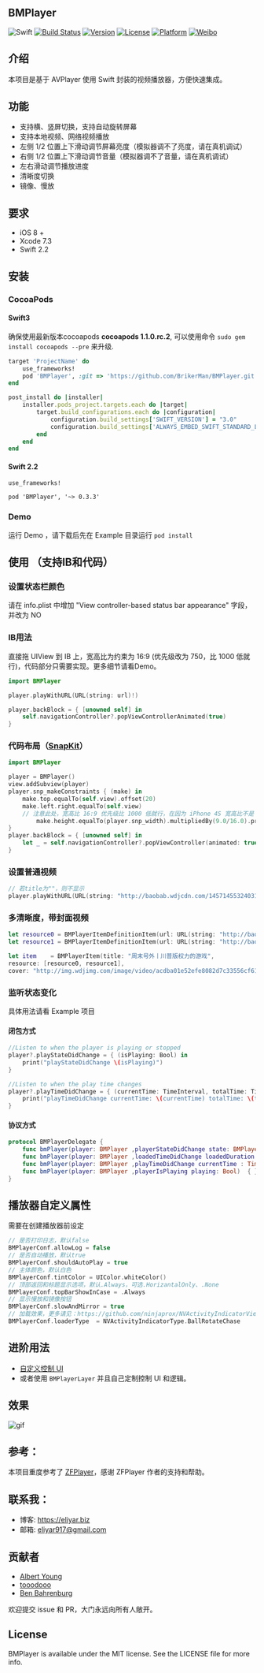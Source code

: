 ## BMPlayer

![Swift](https://img.shields.io/badge/Swift-2.2-orange.svg?style=flat)
[![Build Status](https://travis-ci.org/BrikerMan/BMPlayer.svg?branch=master)](https://travis-ci.org/BrikerMan/BMPlayer)
[![Version](https://img.shields.io/cocoapods/v/BMPlayer.svg?style=flat)](http://cocoapods.org/pods/BMPlayer)
[![License](https://img.shields.io/cocoapods/l/BMPlayer.svg?style=flat)](http://cocoapods.org/pods/BMPlayer)
[![Platform](https://img.shields.io/cocoapods/p/BMPlayer.svg?style=flat)](http://cocoapods.org/pods/BMPlayer)
[![Weibo](https://img.shields.io/badge/%E5%BE%AE%E5%8D%9A-%40%E8%89%BE%E5%8A%9B%E4%BA%9A%E5%B0%94-yellow.svg?style=flat)](http://weibo.com/536445669)

## 介绍
本项目是基于 AVPlayer 使用 Swift 封装的视频播放器，方便快速集成。

## 功能
- 支持横、竖屏切换，支持自动旋转屏幕
- 支持本地视频、网络视频播放
- 左侧 1/2 位置上下滑动调节屏幕亮度（模拟器调不了亮度，请在真机调试）
- 右侧 1/2 位置上下滑动调节音量（模拟器调不了音量，请在真机调试）
- 左右滑动调节播放进度
- 清晰度切换
- 镜像、慢放

## 要求
- iOS 8 +
- Xcode 7.3
- Swift 2.2

## 安装
### CocoaPods

#### Swift3
确保使用最新版本cocoapods **cocoapods 1.1.0.rc.2**, 可以使用命令 `sudo gem install cocoapods --pre` 来升级.

```ruby
target 'ProjectName' do
    use_frameworks!
    pod 'BMPlayer', :git => 'https://github.com/BrikerMan/BMPlayer.git'
end

post_install do |installer|
    installer.pods_project.targets.each do |target|
        target.build_configurations.each do |configuration|
            configuration.build_settings['SWIFT_VERSION'] = "3.0"
            configuration.build_settings['ALWAYS_EMBED_SWIFT_STANDARD_LIBRARIES'] = 'NO'
        end
    end
end
```

#### Swift 2.2 
```
use_frameworks!

pod 'BMPlayer', '~> 0.3.3'
```

### Demo
运行 Demo ，请下载后先在 Example 目录运行 `pod install`

## 使用 （支持IB和代码）

### 设置状态栏颜色
请在 info.plist 中增加 "View controller-based status bar appearance" 字段，并改为 NO

### IB用法
直接拖 UIView 到 IB 上，宽高比为约束为 16:9 (优先级改为 750，比 1000 低就行)，代码部分只需要实现。更多细节请看Demo。

```swift
import BMPlayer

player.playWithURL(URL(string: url)!)

player.backBlock = { [unowned self] in
    self.navigationController?.popViewControllerAnimated(true)
}
```

### 代码布局（[SnapKit](https://github.com/SnapKit/SnapKit)）

```swift
import BMPlayer

player = BMPlayer()
view.addSubview(player)
player.snp_makeConstraints { (make) in
    make.top.equalTo(self.view).offset(20)
    make.left.right.equalTo(self.view)
    // 注意此处，宽高比 16:9 优先级比 1000 低就行，在因为 iPhone 4S 宽高比不是 16：9
        make.height.equalTo(player.snp_width).multipliedBy(9.0/16.0).priority(750)
}
player.backBlock = { [unowned self] in
    let _ = self.navigationController?.popViewController(animated: true)
}
```

### 设置普通视频

```swift
// 若title为""，则不显示
player.playWithURL(URL(string: "http://baobab.wdjcdn.com/14571455324031.mp4")!, title: "风格互换：原来你我相爱")
```

### 多清晰度，带封面视频

```swift
let resource0 = BMPlayerItemDefinitionItem(url: URL(string: "http://baobab.wdjcdn.com/14570071502774.mp4")!, definitionName: "高清")
let resource1 = BMPlayerItemDefinitionItem(url: URL(string: "http://baobab.wdjcdn.com/1457007294968_5824_854x480.mp4")!, definitionName: "标清")

let item    = BMPlayerItem(title: "周末号外丨川普版权力的游戏",
resource: [resource0, resource1],
cover: "http://img.wdjimg.com/image/video/acdba01e52efe8082d7c33556cf61549_0_0.jpeg")
```


### 监听状态变化
具体用法请看 Example 项目
#### 闭包方式
```swift
//Listen to when the player is playing or stopped
player?.playStateDidChange = { (isPlaying: Bool) in
    print("playStateDidChange \(isPlaying)")
}

//Listen to when the play time changes
player?.playTimeDidChange = { (currentTime: TimeInterval, totalTime: TimeInterval) in
    print("playTimeDidChange currentTime: \(currentTime) totalTime: \(totalTime)")
}
```

#### 协议方式
```swift
protocol BMPlayerDelegate {
    func bmPlayer(player: BMPlayer ,playerStateDidChange state: BMPlayerState) { }
    func bmPlayer(player: BMPlayer ,loadedTimeDidChange loadedDuration: TimeInterval, totalDuration: TimeInterval)  { }
    func bmPlayer(player: BMPlayer ,playTimeDidChange currentTime : TimeInterval, totalTime: TimeInterval)  { }
    func bmPlayer(player: BMPlayer ,playerIsPlaying playing: Bool)  { }
}
```
## 播放器自定义属性
需要在创建播放器前设定

```swift
// 是否打印日志，默认false
BMPlayerConf.allowLog = false
// 是否自动播放，默认true
BMPlayerConf.shouldAutoPlay = true
// 主体颜色，默认白色
BMPlayerConf.tintColor = UIColor.whiteColor()
// 顶部返回和标题显示选项，默认.Always，可选.HorizantalOnly、.None
BMPlayerConf.topBarShowInCase = .Always
// 显示慢放和镜像按钮
BMPlayerConf.slowAndMirror = true
// 加载效果，更多请见：https://github.com/ninjaprox/NVActivityIndicatorView
BMPlayerConf.loaderType  = NVActivityIndicatorType.BallRotateChase
```

## 进阶用法
- [自定义控制 UI](https://eliyar.biz/custom-player-ui-with-bmplayer/)
- 或者使用 `BMPlayerLayer` 并且自己定制控制 UI 和逻辑。

## 效果
![gif](https://github.com/BrikerMan/resources/raw/master/BMPlayer/demo.gif)

## 参考：
本项目重度参考了 [ZFPlayer](https://github.com/renzifeng/ZFPlayer)，感谢 ZFPlayer 作者的支持和帮助。

## 联系我：
- 博客: https://eliyar.biz
- 邮箱: eliyar917@gmail.com

## 贡献者
- [Albert Young](https://github.com/cedared)
- [tooodooo](https://github.com/tooodooo)
- [Ben Bahrenburg](https://github.com/benbahrenburg)

欢迎提交 issue 和 PR，大门永远向所有人敞开。

## License
BMPlayer is available under the MIT license. See the LICENSE file for more info.


